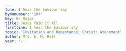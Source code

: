 ```yaml
---
tune: I hear the Saviour say
hymnnumber: '107'
key: E♭ Major
title: Jesus Paid It All
firstline: I hear the Saviour say
topic: 'Invitation and Repentance; Christ: Atonement'
author: Mrs. E. M. Hall
year: '-'
---
```

